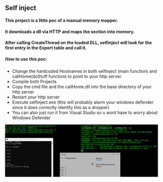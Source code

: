 ## Self inject

#### This project is a little poc of a manual memory mapper.
#### It downloads a dll via HTTP and maps the section into memory.
#### After calling CreateThread on the loaded DLL, selfinject will look for the first entry in the Export table and call it.

##### How to use this poc:

* Change the hardcoded Hostnames in both selfinject (main function) and callHome(doStuff function) to point to your http server.
* Compile both Projects
* Copy the cmd file and the callHome.dll into the base directory of your http server
* Restart your http server
* Execute selfinject.exe (this will probably alarm your windows defender since it does correctly identify this as a dropper)
* You can also just run it from Visual Studio so u wont have to worry about Windows Defender


![PoC](/POC.PNG)

